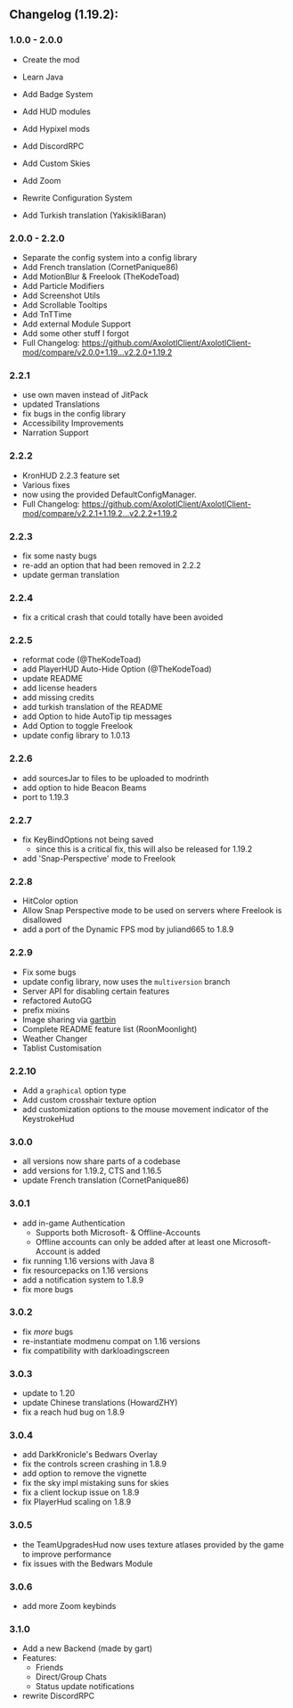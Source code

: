 ## Changelog (1.19.2):

### 1.0.0 - 2.0.0

- Create the mod
- Learn Java
- Add Badge System
- Add HUD modules
- Add Hypixel mods
- Add DiscordRPC
- Add Custom Skies
- Add Zoom
- Rewrite Configuration System

- Add Turkish translation (YakisikliBaran)

### 2.0.0 - 2.2.0

- Separate the config system into a config library
- Add French translation (CornetPanique86)
- Add MotionBlur & Freelook (TheKodeToad)
- Add Particle Modifiers
- Add Screenshot Utils
- Add Scrollable Tooltips
- Add TnTTime
- Add external Module Support
- Add some other stuff I forgot
- Full Changelog: https://github.com/AxolotlClient/AxolotlClient-mod/compare/v2.0.0+1.19...v2.2.0+1.19.2

### 2.2.1

- use own maven instead of JitPack
- updated Translations
- fix bugs in the config library
- Accessibility Improvements
- Narration Support

### 2.2.2

- KronHUD 2.2.3 feature set
- Various fixes
- now using the provided DefaultConfigManager.
- Full Changelog: https://github.com/AxolotlClient/AxolotlClient-mod/compare/v2.2.1+1.19.2...v2.2.2+1.19.2

### 2.2.3

- fix some nasty bugs
- re-add an option that had been removed in 2.2.2
- update german translation

### 2.2.4

- fix a critical crash that could totally have been avoided

### 2.2.5

- reformat code (@TheKodeToad)
- add PlayerHUD Auto-Hide Option (@TheKodeToad)
- update README
- add license headers
- add missing credits
- add turkish translation of the README
- add Option to hide AutoTip tip messages
- Add Option to toggle Freelook
- update config library to 1.0.13

### 2.2.6

- add sourcesJar to files to be uploaded to modrinth
- add option to hide Beacon Beams
- port to 1.19.3

### 2.2.7

- fix KeyBindOptions not being saved
	- since this is a critical fix, this will also be released for 1.19.2
- add 'Snap-Perspective' mode to Freelook

### 2.2.8

- HitColor option
- Allow Snap Perspective mode to be used on servers where Freelook is disallowed
- add a port of the Dynamic FPS mod by juliand665 to 1.8.9

### 2.2.9

- Fix some bugs
- update config library, now uses the `multiversion` branch
- Server API for disabling certain features
- refactored AutoGG
- prefix mixins
- Image sharing via [gartbin](https://bin.gart.sh)
- Complete README feature list (RoonMoonlight)
- Weather Changer
- Tablist Customisation

### 2.2.10

- Add a `graphical` option type
- Add custom crosshair texture option
- add customization options to the mouse movement indicator of the KeystrokeHud

### 3.0.0

- all versions now share parts of a codebase
- add versions for 1.19.2, CTS and 1.16.5
- update French translation (CornetPanique86)

### 3.0.1

- add in-game Authentication
	- Supports both Microsoft- & Offline-Accounts
	- Offline accounts can only be added after at least one Microsoft-Account is added
- fix running 1.16 versions with Java 8
- fix resourcepacks on 1.16 versions
- add a notification system to 1.8.9
- fix more bugs

### 3.0.2

- fix *more* bugs
- re-instantiate modmenu compat on 1.16 versions
- fix compatibility with darkloadingscreen

### 3.0.3

- update to 1.20
- update Chinese translations (HowardZHY)
- fix a reach hud bug on 1.8.9

### 3.0.4

- add DarkKronicle's Bedwars Overlay
- fix the controls screen crashing in 1.8.9
- add option to remove the vignette
- fix the sky impl mistaking suns for skies
- fix a client lockup issue on 1.8.9
- fix PlayerHud scaling on 1.8.9

### 3.0.5

- the TeamUpgradesHud now uses texture atlases provided by the game to improve performance
- fix issues with the Bedwars Module

### 3.0.6

- add more Zoom keybinds

### 3.1.0

- Add a new Backend (made by gart)
- Features:
	- Friends
	- Direct/Group Chats
	- Status update notifications
- rewrite DiscordRPC


